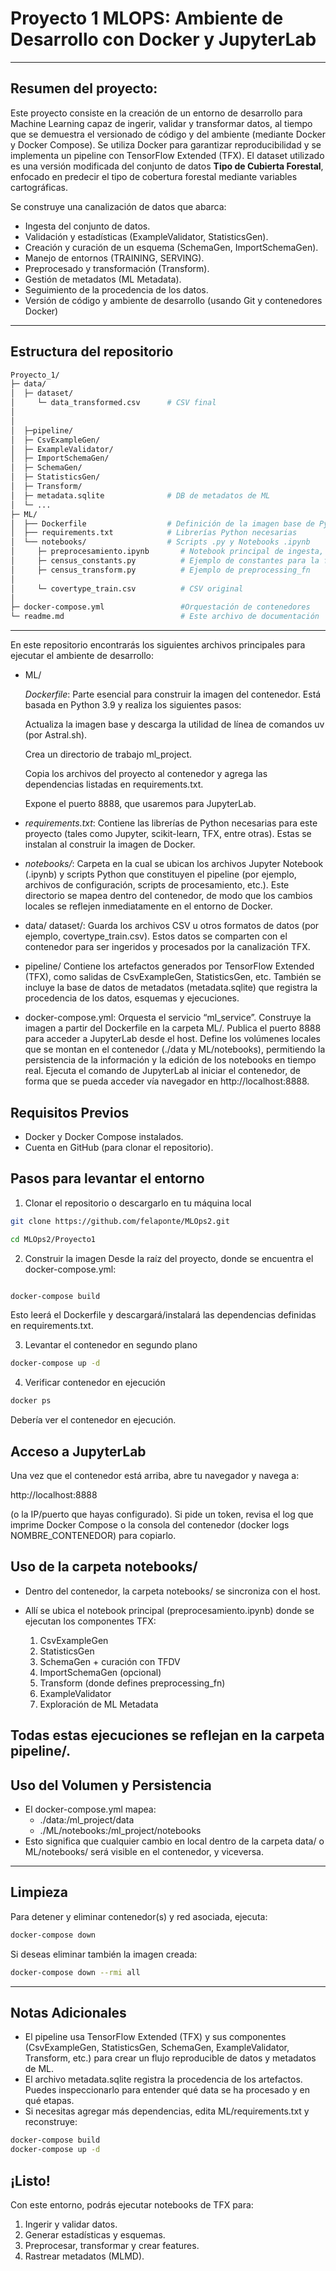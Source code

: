 # Proyecto 1 MLOPS: Ambiente de Desarrollo con Docker y JupyterLab


---

## Resumen del proyecto:

Este proyecto consiste en la creación de un entorno de desarrollo para Machine Learning capaz de ingerir, validar y transformar datos, al tiempo que se demuestra el versionado de código y del ambiente (mediante Docker y Docker Compose). Se utiliza Docker para garantizar reproducibilidad y se implementa un pipeline con TensorFlow Extended (TFX). El dataset utilizado es una versión modificada del conjunto de datos **Tipo de Cubierta Forestal**, enfocado en predecir el tipo de cobertura forestal mediante variables cartográficas.

Se construye una canalización de datos que abarca:

* Ingesta del conjunto de datos.
* Validación y estadísticas (ExampleValidator, StatisticsGen).
* Creación y curación de un esquema (SchemaGen, ImportSchemaGen).
* Manejo de entornos (TRAINING, SERVING).
* Preprocesado y transformación (Transform).
* Gestión de metadatos (ML Metadata).
* Seguimiento de la procedencia de los datos.
* Versión de código y ambiente de desarrollo (usando Git y contenedores Docker)

---
## Estructura del repositorio

```bash
Proyecto_1/
├─ data/
│  ├─ dataset/
│     └─ data_transformed.csv      # CSV final 
│  
│
│  ├─pipeline/
│  ├─ CsvExampleGen/
│  ├─ ExampleValidator/
│  ├─ ImportSchemaGen/
│  ├─ SchemaGen/
│  ├─ StatisticsGen/
│  ├─ Transform/
│  ├─ metadata.sqlite              # DB de metadatos de ML
│  └─ ...
├─ ML/
│  ├── Dockerfile                  # Definición de la imagen base de Python + TFX 
│  ├── requirements.txt            # Librerías Python necesarias
│  └── notebooks/                  # Scripts .py y Notebooks .ipynb
│     ├─ preprocesamiento.ipynb       # Notebook principal de ingesta, validación, transform 
│     ├─ census_constants.py          # Ejemplo de constantes para la función de preprocesamiento
│     ├─ census_transform.py          # Ejemplo de preprocessing_fn
│
│     └─ covertype_train.csv          # CSV original
│
├─ docker-compose.yml                 #Orquestación de contenedores
└─ readme.md                          # Este archivo de documentación
```

---
En este repositorio encontrarás los siguientes archivos principales para ejecutar el ambiente de desarrollo:

* ML/

    *Dockerfile*: Parte esencial para construir la imagen del contenedor. Está basada en Python 3.9 y realiza los siguientes pasos:

    Actualiza la imagen base y descarga la utilidad de línea de comandos uv (por Astral.sh).

    Crea un directorio de trabajo ml_project.

    Copia los archivos del proyecto al contenedor y agrega las dependencias listadas en requirements.txt.

    Expone el puerto 8888, que usaremos para JupyterLab.
* *requirements.txt*: Contiene las librerías de Python necesarias para este proyecto (tales como Jupyter, scikit-learn, TFX, entre otras). Estas se instalan al construir la imagen de Docker.
* *notebooks/*: Carpeta en la cual se ubican los archivos Jupyter Notebook (.ipynb) y scripts Python que constituyen el pipeline (por ejemplo, archivos de configuración, scripts de procesamiento, etc.). Este directorio se mapea dentro del contenedor, de modo que los cambios locales se reflejen inmediatamente en el entorno de Docker.
* data/
    dataset/: Guarda los archivos CSV u otros formatos de datos (por ejemplo, covertype_train.csv). Estos datos se comparten con el contenedor para ser ingeridos y procesados por la canalización TFX.
* pipeline/
Contiene los artefactos generados por TensorFlow Extended (TFX), como salidas de CsvExampleGen, StatisticsGen, etc. También se incluye la base de datos de metadatos (metadata.sqlite) que registra la procedencia de los datos, esquemas y ejecuciones.
* docker-compose.yml: Orquesta el servicio “ml_service”.
    Construye la imagen a partir del Dockerfile en la carpeta ML/.
    Publica el puerto 8888 para acceder a JupyterLab desde el host.
    Define los volúmenes locales que se montan en el contenedor (./data y ML/notebooks), permitiendo la persistencia de la información y la edición de los notebooks en tiempo real.
    Ejecuta el comando de JupyterLab al iniciar el contenedor, de forma que se pueda acceder vía navegador en http://localhost:8888.

## Requisitos Previos
- Docker y Docker Compose instalados.
- Cuenta en GitHub (para clonar el repositorio).

## Pasos para levantar el entorno

1. Clonar el repositorio o descargarlo en tu máquina local

```bash
git clone https://github.com/felaponte/MLOps2.git

cd MLOps2/Proyecto1

```
2. Construir la imagen
Desde la raíz del proyecto, donde se encuentra el docker-compose.yml:

```bash

docker-compose build

```
Esto leerá el Dockerfile y descargará/instalará las dependencias definidas en requirements.txt.

3. Levantar el contenedor en segundo plano

```bash
docker-compose up -d
```
4. Verificar contenedor en ejecución

```bash
docker ps
```
Debería ver el contenedor en ejecución.

##  Acceso a JupyterLab

Una vez que el contenedor está arriba, abre tu navegador y navega a:

http://localhost:8888

(o la IP/puerto que hayas configurado).
Si pide un token, revisa el log que imprime Docker Compose o la consola del contenedor (docker logs NOMBRE_CONTENEDOR) para copiarlo.

## Uso de la carpeta notebooks/

* Dentro del contenedor, la carpeta notebooks/ se sincroniza con el host.

* Allí se ubica el notebook principal (preprocesamiento.ipynb) donde se ejecutan los componentes TFX:
    1. CsvExampleGen
    2. StatisticsGen
    3. SchemaGen + curación con TFDV
    4. ImportSchemaGen (opcional)
    5. Transform (donde defines preprocessing_fn)
    6. ExampleValidator
    7. Exploración de ML Metadata
    
Todas estas ejecuciones se reflejan en la carpeta pipeline/.
---
## Uso del Volumen y Persistencia

* El docker-compose.yml mapea:
    * ./data:/ml_project/data
    * ./ML/notebooks:/ml_project/notebooks
* Esto significa que cualquier cambio en local dentro de la carpeta data/ o ML/notebooks/ será visible en el contenedor, y viceversa.
---
## Limpieza

Para detener y eliminar contenedor(s) y red asociada, ejecuta:
```bash
docker-compose down
```

Si deseas eliminar también la imagen creada:

```bash
docker-compose down --rmi all
```

---
## Notas Adicionales

* El pipeline usa TensorFlow Extended (TFX) y sus componentes (CsvExampleGen, StatisticsGen, SchemaGen, ExampleValidator, Transform, etc.) para crear un flujo reproducible de datos y metadatos de ML.
* El archivo metadata.sqlite registra la procedencia de los artefactos. Puedes inspeccionarlo para entender qué data se ha procesado y en qué etapas.
* Si necesitas agregar más dependencias, edita ML/requirements.txt y reconstruye:

```bash
docker-compose build
docker-compose up -d
```
## ¡Listo!

Con este entorno, podrás ejecutar notebooks de TFX para:

1. Ingerir y validar datos.
2. Generar estadísticas y esquemas.
3. Preprocesar, transformar y crear features.
4. Rastrear metadatos (MLMD).

